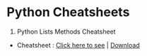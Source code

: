 # Python Cheatsheets

1. Python Lists Methods Cheatsheet

- Cheatsheet : <a href='./list.pdf'>Click here to see</a> | <a href='https://thegeekyboy.gumroad.com/l/python-lists'>Download</a>

